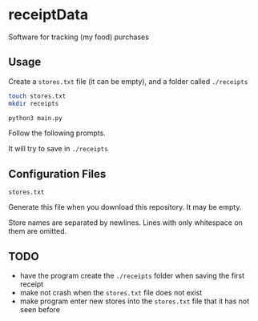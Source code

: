 # receiptData

Software for tracking (my food) purchases

## Usage

Create a `stores.txt` file (it can be empty), and a folder called `./receipts`

```bash
touch stores.txt
mkdir receipts
```

```bash
python3 main.py
```

Follow the following prompts.

It will try to save in `./receipts`

## Configuration Files

`stores.txt`

Generate this file when you download this repository. It may be empty.

Store names are separated by newlines. Lines with only whitespace on them are omitted.

## TODO

* have the program create the `./receipts` folder when saving the first receipt
* make not crash when the `stores.txt` file does not exist
* make program enter new stores into the `stores.txt` file that it has not seen before
